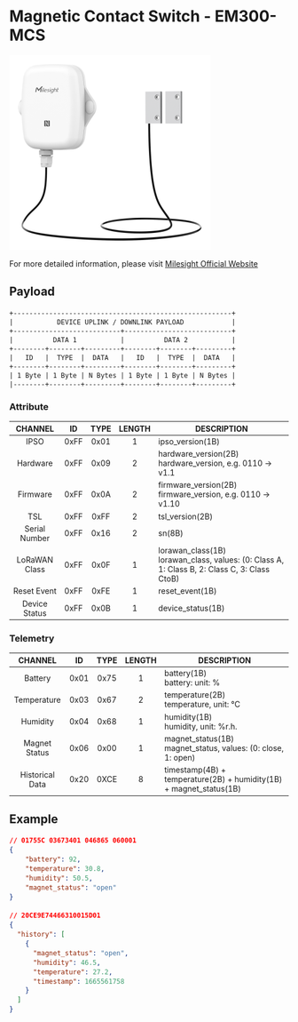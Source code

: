 # Magnetic Contact Switch - EM300-MCS

![EM300-MCS](em300-mcs.png)

For more detailed information, please visit [Milesight Official Website](https://www.milesight.com/iot/product/lorawan-sensor/em300-mcs)

## Payload

```
+-------------------------------------------------------+
|           DEVICE UPLINK / DOWNLINK PAYLOAD            |
+---------------------------+---------------------------+
|          DATA 1           |          DATA 2           |
+--------+--------+---------+--------+--------+---------+
|   ID   |  TYPE  |  DATA   |   ID   |  TYPE  |  DATA   |
+--------+--------+---------+--------+--------+---------+
| 1 Byte | 1 Byte | N Bytes | 1 Byte | 1 Byte | N Bytes |
|--------+--------+---------+--------+--------+---------+
```

### Attribute

|    CHANNEL    |  ID  | TYPE | LENGTH | DESCRIPTION                                                                                       |
| :-----------: | :--: | :--: | :----: | ------------------------------------------------------------------------------------------------ |
|     IPSO      | 0xFF | 0x01 |   1    | ipso_version(1B)                                                                                 |
|   Hardware    | 0xFF | 0x09 |   2    | hardware_version(2B)<br/>hardware_version, e.g. 0110 -> v1.1                                     |
|   Firmware    | 0xFF | 0x0A |   2    | firmware_version(2B)<br/>firmware_version, e.g. 0110 -> v1.10                                    |
|      TSL      | 0xFF | 0xFF |   2    | tsl_version(2B)                                                                                  |
| Serial Number | 0xFF | 0x16 |   2    | sn(8B)                                                                                           |
| LoRaWAN Class | 0xFF | 0x0F |   1    | lorawan_class(1B)<br/>lorawan_class, values: (0: Class A, 1: Class B, 2: Class C, 3: Class CtoB) |
|  Reset Event  | 0xFF | 0xFE |   1    | reset_event(1B)                                                                                  |
| Device Status | 0xFF | 0x0B |   1    | device_status(1B)                                                                                |

### Telemetry

|     CHANNEL     |  ID  | TYPE | LENGTH | DESCRIPTION                                                        |
| :-------------: | :--: | :--: | :----: | ------------------------------------------------------------------ |
|     Battery     | 0x01 | 0x75 |   1    | battery(1B)<br/>battery: unit: %                                   |
|   Temperature   | 0x03 | 0x67 |   2    | temperature(2B)<br/>temperature, unit: °C                          |
|    Humidity     | 0x04 | 0x68 |   1    | humidity(1B)<br/>humidity, unit: %r.h.                               |
|  Magnet Status  | 0x06 | 0x00 |   1    | magnet_status(1B)<br/>magnet_status, values: (0: close, 1: open)   |
| Historical Data | 0x20 | 0XCE |   8    | timestamp(4B) + temperature(2B) + humidity(1B) + magnet_status(1B) |

## Example

```json
// 01755C 03673401 046865 060001
{
    "battery": 92,
    "temperature": 30.8,
    "humidity": 50.5,
    "magnet_status": "open"
}

// 20CE9E74466310015D01
{
  "history": [
    {
      "magnet_status": "open",
      "humidity": 46.5,
      "temperature": 27.2,
      "timestamp": 1665561758
    }
  ]
}
```
